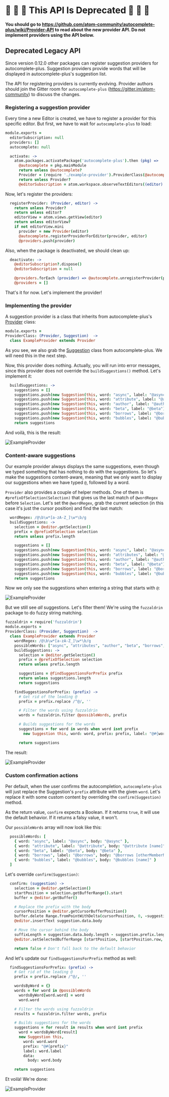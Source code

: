 # :rotating_light: :rotating_light: :rotating_light: This API Is Deprecated :rotating_light: :rotating_light: :rotating_light: 

**You should go to https://github.com/atom-community/autocomplete-plus/wiki/Provider-API to read about the new provider API. Do not implement providers using the API below.**

## Deprecated Legacy API

Since version 0.12.0 other packages can register suggestion providers for autocomplete-plus. Suggestion providers provide words that will be displayed in autocomplete-plus's suggestion list.

The API for registering providers is currently evolving. Provider authors should join the Gitter room for `autocomplete-plus` (https://gitter.im/atom-community) to discuss the changes.

### Registering a suggestion provider

Every time a new Editor is created, we have to register a provider for this specific editor. But first, we have to wait for `autocomplete-plus` to load:

```coffeescript
module.exports =
  editorSubscription: null
  providers: []
  autocomplete: null

  activate: ->
    atom.packages.activatePackage('autocomplete-plus').then (pkg) =>
      @autocomplete = pkg.mainModule
      return unless @autocomplete?
      Provider = (require './example-provider').ProviderClass(@autocomplete.Provider, @autocomplete.Suggestion)
      return unless Provider?
      @editorSubscription = atom.workspace.observeTextEditors((editor) => @registerProvider(Provider, editor))
```

Now, let's register the providers:

```coffeescript
  registerProvider: (Provider, editor) ->
    return unless Provider?
    return unless editor?
    editorView = atom.views.getView(editor)
    return unless editorView?
    if not editorView.mini
      provider = new Provider(editor)
      @autocomplete.registerProviderForEditor(provider, editor)
      @providers.push(provider)
```

Also, when the package is deactivated, we should clean up:

```coffeescript
  deactivate: ->
    @editorSubscription?.dispose()
    @editorSubscription = null

    @providers.forEach (provider) => @autocomplete.unregisterProvider(provider)
    @providers = []
```

That's it for now. Let's implement the provider!

### Implementing the provider

A suggestion provider is a class that inherits from autocomplete-plus's [Provider](https://github.com/atom-community/autocomplete-plus/blob/master/lib/provider.coffee) class:

```coffeescript
module.exports =
ProviderClass: (Provider, Suggestion)  ->
  class ExampleProvider extends Provider
```

As you see, we also grab the [Suggestion](https://github.com/atom-community/autocomplete-plus/blob/master/lib/suggestion.coffee) class from autocomplete-plus. We will need this in the next step. 

Now, this provider does nothing. Actually, you will run into error messages, since this provider does not override the `buildSuggestions()` method. Let's implement it:

```coffeescript
  buildSuggestions: ->
    suggestions = []
    suggestions.push(new Suggestion(this, word: "async", label: "@async"))
    suggestions.push(new Suggestion(this, word: "attribute", label: "@attribute"))
    suggestions.push(new Suggestion(this, word: "author", label: "@author"))
    suggestions.push(new Suggestion(this, word: "beta", label: "@beta"))
    suggestions.push(new Suggestion(this, word: "borrows", label: "@borrows"))
    suggestions.push(new Suggestion(this, word: "bubbles", label: "@bubbles"))
    return suggestions
```

And voilà, this is the result:

![ExampleProvider](http://s7.directupload.net/images/140411/vcokpfiv.png)

### Content-aware suggestions

Our example provider always displays the same suggestions, even though we typed something that has nothing to do with the suggestions. So let's make the suggestions content-aware, meaning that we only want to display our suggestions when we have typed `@`, followed by a word.

`Provider` also provides a couple of helper methods. One of them is `#prefixOfSelection(Selection)` that gives us the last match of `@wordRegex` before `Selection`. Let's set the `@wordRegex`, grab the current selection (in this case it's just the cursor position) and find the last match:

```coffeescript
  wordRegex: /@\b\w*[a-zA-Z_]\w*\b/g
  buildSuggestions: ->
    selection = @editor.getSelection()
    prefix = @prefixOfSelection selection
    return unless prefix.length

    suggestions = []
    suggestions.push(new Suggestion(this, word: "async", label: "@async"))
    suggestions.push(new Suggestion(this, word: "attributes", label: "@attribute"))
    suggestions.push(new Suggestion(this, word: "author", label: "@author"))
    suggestions.push(new Suggestion(this, word: "beta", label: "@beta"))
    suggestions.push(new Suggestion(this, word: "borrows", label: "@borrows"))
    suggestions.push(new Suggestion(this, word: "bubbles", label: "@bubbles"))
    return suggestions
```

Now we only see the suggestions when entering a string that starts with `@`:

![ExampleProvider](http://s1.directupload.net/images/140411/4kbtec9e.png)

But we still see _all_ suggestions. Let's filter them! We're using the `fuzzaldrin` package to do fuzzy string matching.

```coffeescript
fuzzaldrin = require('fuzzaldrin')
module.exports =
ProviderClass: (Provider, Suggestion)  ->
  class ExampleProvider extends Provider
    wordRegex: /@\b\w*[a-zA-Z_]\w*\b/g
    possibleWords: ["async", "attributes", "author", "beta", "borrows", "bubbles"]
    buildSuggestions: ->
      selection = @editor.getSelection()
      prefix = @prefixOfSelection selection
      return unless prefix.length

      suggestions = @findSuggestionsForPrefix prefix
      return unless suggestions.length
      return suggestions

    findSuggestionsForPrefix: (prefix) ->
      # Get rid of the leading @
      prefix = prefix.replace /^@/, ''

      # Filter the words using fuzzaldrin
      words = fuzzaldrin.filter @possibleWords, prefix

      # Builds suggestions for the words
      suggestions = for word in words when word isnt prefix
        new Suggestion this, word: word, prefix: prefix, label: "@#{word}"

      return suggestions
```

The result:

![ExampleProvider](http://s7.directupload.net/images/140411/56k2sne7.gif)

### Custom confirmation actions

Per default, when the user confirms the autocompletion, `autocomplete-plus` will just replace the Suggestion's `prefix` attribute with the given `word`. Let's replace it with some custom content by overriding the `confirm(Suggestion)` method.

As the return value, `confirm` expects a Boolean. If it returns `true`, it will use the default behavior. If it returns a falsy value, it won't.

Our `possibleWords` array will now look like this:

```coffeescript
  possibleWords: [
    { word: "async", label: "@async", body: "@async" },
    { word: "attribute", label: "@attribute", body: "@attribute [name]" },
    { word: "beta", label: "@beta", body: "@beta" },
    { word: "borrows", label: "@borrows", body: "@borrows [otherMemberName] as [thisMemberName]" },
    { word: "bubbles", label: "@bubbles", body: "@bubbles [name]" }
  ]
```

Let's override `confirm(Suggestion)`:

```coffeescript
  confirm: (suggestion) ->
    selection = @editor.getSelection()
    startPosition = selection.getBufferRange().start
    buffer = @editor.getBuffer()

    # Replace the prefix with the body
    cursorPosition = @editor.getCursorBufferPosition()
    buffer.delete Range.fromPointWithDelta(cursorPosition, 0, -suggestion.prefix.length)
    @editor.insertText suggestion.data.body

    # Move the cursor behind the body
    suffixLength = suggestion.data.body.length - suggestion.prefix.length
    @editor.setSelectedBufferRange [startPosition, [startPosition.row, startPosition.column + suffixLength]]

    return false # Don't fall back to the default behavior
```

And let's update our `findSuggestionsForPrefix` method as well:

```coffeescript
  findSuggestionsForPrefix: (prefix) ->
    # Get rid of the leading @
    prefix = prefix.replace /^@/, ''

    wordsByWord = {}
    words = for word in @possibleWords
      wordsByWord[word.word] = word
      word.word

    # Filter the words using fuzzaldrin
    results = fuzzaldrin.filter words, prefix

    # Builds suggestions for the words
    suggestions = for result in results when word isnt prefix
      word = wordsByWord[result]
      new Suggestion this,
        word: word.word
        prefix: "@#{prefix}"
        label: word.label
        data:
          body: word.body

    return suggestions
```

Et voilà! We're done:

![ExampleProvider](http://s7.directupload.net/images/140411/qoxz2k7h.gif)